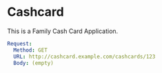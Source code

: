 # Cashcard

This is a Family Cash Card Application.

```yaml
Request:
  Method: GET
  URL: http://cashcard.example.com/cashcards/123
  Body: (empty)
```
